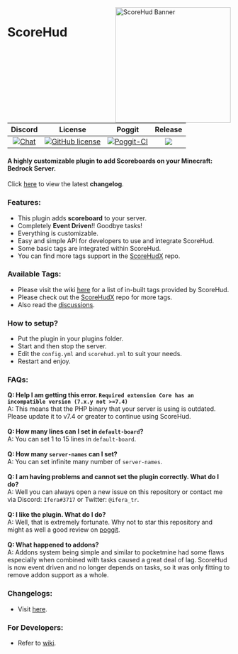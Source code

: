 <img align="right" width="auto" height="260" src="https://github.com/JackMD/ScoreHud/blob/master/meta/ScoreHud.PNG" alt="ScoreHud Banner">

# ScoreHud

| Discord | License | Poggit | Release |
|:--:|:--:|:--:|:--:|
|[![Chat](https://img.shields.io/badge/chat-on%20discord-7289da.svg)](https://discord.gg/urQt6ETgYu)|[![GitHub license](https://img.shields.io/github/license/Ifera/ScoreHud.svg)](https://github.com/Ifera/ScoreHud/blob/master/LICENSE)|[![Poggit-CI](https://poggit.pmmp.io/ci.shield/Ifera/ScoreHud/ScoreHud)](https://poggit.pmmp.io/ci/Ifera/ScoreHud/ScoreHud)|[![](https://poggit.pmmp.io/shield.state/ScoreHud)](https://poggit.pmmp.io/p/ScoreHud)|

#### A highly customizable plugin to add Scoreboards on your Minecraft: Bedrock Server.

Click [here](https://github.com/Ifera/ScoreHud/blob/master/changelogs/8.0.0.md) to view the latest **changelog**.

### Features:

 - This plugin adds **scoreboard** to your server.
 - Completely **Event Driven**!! Goodbye tasks!
 - Everything is customizable.
 - Easy and simple API for developers to use and integrate ScoreHud.
 - Some basic tags are integrated within ScoreHud.
 - You can find more tags support in the [ScoreHudX](https://github.com/Ifera/ScoreHudX) repo.
 
### Available Tags:

- Please visit the wiki [here](https://github.com/Ifera/ScoreHud/wiki/Available-Tags) for a list of in-built tags provided by ScoreHud.
- Please check out the [ScoreHudX](https://github.com/Ifera/ScoreHudX) repo for more tags.
- Also read the [discussions](https://github.com/Ifera/ScoreHudX/discussions).

### How to setup?

 - Put the plugin in your plugins folder.
 - Start and then stop the server.
 - Edit the `config.yml` and `scorehud.yml` to suit your needs.
 - Restart and enjoy.
 
### FAQs:

**Q: Help I am getting this error. `Required extension Core has an incompatible version (7.x.y not >=7.4)`**<br />
A: This means that the PHP binary that your server is using is outdated. Please update it to v7.4 or greater to continue using ScoreHud. <br /><br />
**Q: How many lines can I set in `default-board`?**<br />
A: You can set 1 to 15 lines in `default-board`. <br /><br />
**Q: How many `server-names` can I set?**<br />
A: You can set infinite many number of `server-names`. <br /><br />
**Q: I am having problems and cannot set the plugin correctly. What do I do?**<br />
A: Well you can always open a new issue on this repository or contact me via Discord: `Ifera#3717` or Twitter: `@ifera_tr`. <br /><br />
**Q: I like the plugin. What do I do?**<br />
A: Well, that is extremely fortunate. Why not to star this repository and might as well a good review on [poggit](https://poggit.pmmp.io/p/ScoreHud).<br /><br />
**Q: What happened to addons?**<br />
A: Addons system being simple and similar to pocketmine had some flaws especially when combined with tasks caused a great deal of lag. ScoreHud is now event driven and no longer depends on tasks, so it was only fitting to remove addon support as a whole. <br />

### Changelogs:

 - Visit [here](https://github.com/Ifera/ScoreHud/tree/master/changelogs).

### For Developers:

 - Refer to [wiki](https://github.com/Ifera/ScoreHud/wiki).
